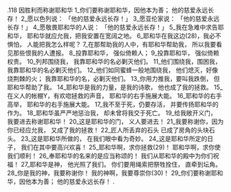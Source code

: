 .118 
因胜利而称谢耶和华 
1_你们要称谢耶和华，因他本为善； 
他的慈爱永远长存！ 
2_愿以色列说： 
「他的慈爱永远长存！」 
3_愿亚伦家说： 
「他的慈爱永远长存！」 
4_愿敬畏耶和华的人说： 
「他的慈爱永远长存！」 
5_我在急难中求告耶和华， 
耶和华就应允我，把我安置在宽阔之地。 
6_耶和华在我这边(28)，我必不惧怕， 
人能把我怎么样呢？ 
7_在那帮助我的人中，有耶和华帮助我， 
所以我要看见那些恨我的人遭报。 
8_投靠耶和华， 
强似倚赖人； 
9_投靠耶和华， 
强似倚赖权贵。 
10_列邦围绕我， 
我靠耶和华的名必剿灭他们。 
11_他们围绕我，围困我， 
我靠耶和华的名必剿灭他们。 
12_他们如同蜜蜂一般地围绕我， 
他们熄灭，好像烧荆棘的火； 
我靠耶和华的名，必剿灭他们。 
13_你用力推我，要叫我跌倒， 
但耶和华帮助了我。 
14_耶和华是我的力量，是我的诗歌， 
他也成了我的拯救。 
15_在义人的帐棚Y，有欢唿拯救的声音， 
耶和华的右手施展大能。 
16_耶和华的右手高举， 
耶和华的右手施展大能。 
17_我不至于死，仍要存活， 
并要传扬耶和华的作为。 
18_耶和华虽严严地惩治我， 
却未曾将我交于死亡。 
19_给我敞开义门， 
我要进去称谢耶和华！ 
20_这是耶和华的门， 
义人要进去！ 
21_我要称谢你，因为你已经应允我， 
又成了我的拯救！ 
22_匠人所丢弃的石头 
已成了房角的头块石头。 
23_这是耶和华所做的， 
在我们眼中看为奇妙。 
24_这是耶和华所定的日子， 
我们在其中要高兴欢喜！ 
25_耶和华啊，求你拯救(29)！ 
耶和华啊，求你使我们顺利！ 
26_奉耶和华的名来的是应当称颂的！ 
我们从耶和华的殿中为你们祝福！ 
27_耶和华是神， 
他光照了我们。 
你们要用绳索把祭牲拴住， 
直牵到坛角。 
28_你是我的神，我要称谢你！ 
我的神啊，我要尊崇你(30)！ 
29_你们要称谢耶和华，因他本为善； 
他的慈爱永远长存！ 
.